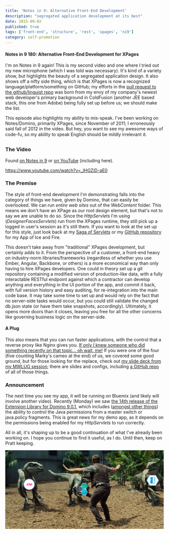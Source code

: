 ```yaml
---
title: 'Notes in 9: Alternative Front-End Development'
description: "segregated application development at its best"
date: 2015-09-02
published: true
tags: ['front-end', 'structure', 'rest', 'xpages', 'ni9']
category: self-promotion
---
```


#### Notes in 9 180: Alternative Front-End Development for XPages
I'm on Notes in 9 again! This is my second video and one where I tried out my new microphone (which I was told was necessary). It's kind of a variety show, but highlights the beauty of a segregated application design. It also shows off a nifty side thing, which is that XPages is now a recognized language/platform/something on GitHub; my efforts in the [pull request to the github/linguist repo](https://github.com/github/linguist/pull/2438) was born from my envy of my company's newest web developer's primary background in ColdFusion (another JEE based stack, this one from Adobe) being fully set up before us; we should make the list.

This episode also highlights my ability to mis-speak. I've been working on Notes/Domino, primarily XPages, since November of 2011; I erroneously said fall of 2012 in the video. But hey, you want to see my awesome ways of code-fu, so my ability to speak English should be mildly irrelevant ð.

### The Video
Found [on Notes in 9](https://www.notesin9.com/2015/09/01/notesin9-180-alternative-frontend-development-for-xpages/) or [on YouTube](https://www.youtube.com/watch?v=_lHGZiD-aE0) (including here).

https://www.youtube.com/watch?v=_lHGZiD-aE0

### The Premise
The style of front-end development I'm demonstrating falls into the category of things we have, given by Domino, that can easily be overlooked. We can run _entire web sites_ out of the _WebContent_ folder. This means we don't have an XPage as our root design element, but that's not to say we are unable to do so. Since the _HttpServlets_ I'm using (_DesignerFacesServlets_) run from the XPages runtime, they still pick up a logged in user's session as it's still them. If you want to look at the set up for this style, just look back at my [Saga of Servlets](/servlet-series/) or my [GitHub repository](https://github.com/edm00se/AnAppOfIceAndFire) for my App of Ice and Fire.

This doesn't take away from "traditional" XPages development, but certainly adds to it. From the perspective of a customer, a front-end heavy on industry-norm libraries/frameworks (regardless of whether you use Ember, Angular, Backbone, or others) is a more economical way than only having to hire XPages developers. One could in theory set up a git repository containing a modified version of production-like data, with a fully interactable RESTful endpoint against which a contractor can develop anything and everything in the UI portion of the app, and commit it back, with full version history and easy auditing, for re-integration into the main code base. It may take some time to set up and would rely on the fact that no server-side tasks would occur, but you could still validate the changed db.json state (or have them take snapshots, accordingly). Ultimately, it opens more doors than it closes, leaving you free for all the other concerns like governing business logic on the server-side.

#### A Plug
This also means that you can run faster applications, with the control that a reverse proxy like Nginx gives you. [If only I knew someone who did something recently on that topic... oh wait, me!](/self-promotion/mwlug-ad113-success/) If you were one of the four (five counting Marky's cameo at the end) of us, we covered some good ground, but for those looking for the replace, check out [my slide deck from my MWLUG session](https://www.slideshare.net/edm00se/ad113-speed-up-your-applications-w-nginx-and-pagespeed); there are slides and configs, including [a GitHub repo](https://github.com/edm00se/AD113-Speed-Up-Your-Apps-with-Nginx-and-PageSpeed) of all of those things.

### Announcement
The next time you see my app, it will be running on Bluemix (and likely will involve another video). Recently (Monday) we saw [the 14th release of the Extension Library for Domino 9.0.1](https://developer.ibm.com/bluemix/2015/09/01/xpages-runtime-update/), which includes ([amongst other things](https://twitter.com/Gidgerby/status/638509939141537792)) the ability to control the Java permissions from a master switch or java.policy fragments. This is great news for my demo app, as it depends on the permissions being enabled for my _HttpServlets_ to run correctly.

All in all, it's shaping up to be a good continuation of what I've already been working on. I hope you continue to find it useful, as I do. Until then, keep on Pratt keeping.

![Pratt keeping from Jurassic World, modified to reflect Domino, XPages runtime, and bluemix icons overlayed on top of the three velociraptors](./images/XPagesOnBluemix_PrattKeeping.png)
